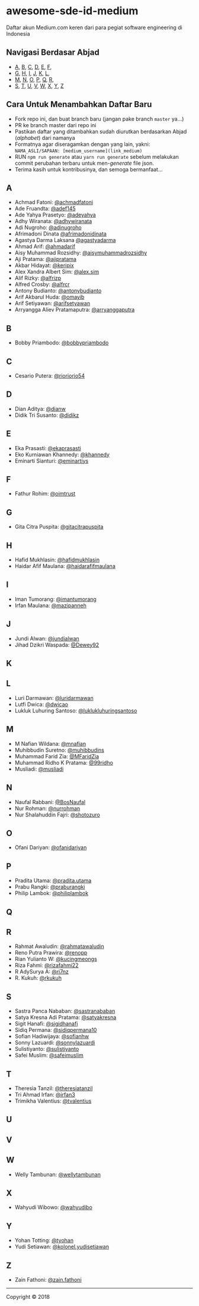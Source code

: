 # awesome-sde-id-medium

Daftar akun Medium.com keren dari para pegiat software engineering di Indonesia

## Navigasi Berdasar Abjad

+ [A](#a), [B](#b), [C](#c), [D](#d), [E](#e), [F](#f),
+ [G](#g), [H](#h), [I](#i), [J](#j), [K](#k), [L](#l),
+ [M](#m), [N](#n), [O](#o), [P](#p), [Q](#q), [R](#r),
+ [S](#s), [T](#t), [U](#u), [V](#v), [W](#w), [X](#x), [Y](#y), [Z](#z)

## Cara Untuk Menambahkan Daftar Baru

+ Fork repo ini, dan buat branch baru (jangan pake branch `master` ya...)
+ PR ke branch master dari repo ini
+ Pastikan daftar yang ditambahkan sudah diurutkan berdasarkan Abjad (*alphabet*) dari namanya
+ Formatnya agar diseragamkan dengan yang lain, yakni: `NAMA_ASLI/SAPAAN: [medium_username](link_medium)`
+ RUN `npm run generate` atau `yarn run generate` sebelum melakukan commit perubahan terbaru untuk men-*generate* file json.
+ Terima kasih untuk kontribusinya, dan semoga bermanfaat...

## A

+ Achmad Fatoni: [@achmadfatoni](https://medium.com/@achmadfatoni)
+ Ade Fruandta: [@adef145](https://medium.com/@adef145)
+ Ade Yahya Prasetyo: [@adeyahya](https://medium.com/@adeyahya)
+ Adhy Wiranata: [@adhywiranata](https://medium.com/@adhywiranata)
+ Adi Nugroho: [@adinugroho](https://medium.com/@adinugroho)
+ Afrimadoni Dinata [@afrimadonidinata](https://medium.com/@afrimadonidinata)
+ Agastya Darma Laksana [@agastyadarma](https://medium.com/@agastyadarma)
+ Ahmad Arif: [@ahmadarif](https://medium.com/@ahmadarif)
+ Aisy Muhammad Rozsidhy: [@aisymuhammadrozsidhy](https://medium.com/@aisymuhammadrozsidhy)
+ Aji Pratama: [@ajipratama](https://medium.com/@ajipratama)
+ Akbar Hidayat: [@keripix](https://medium.com/@keripix)
+ Alex Xandra Albert Sim: [@alex.sim](https://medium.com/@alex.sim)
+ Alif Rizky: [@alfrizp](https://medium.com/@alfrizp)
+ Alfred Crosby: [@alfrcr](https://medium.com/@alfrcr)
+ Antony Budianto: [@antonybudianto](https://medium.com/@antonybudianto)
+ Arif Akbarul Huda: [@omayib](https://medium.com/@omayib)
+ Arif Setiyawan: [@arifsetyawan](https://medium.com/@arifsetyawan)
+ Arryangga Aliev Pratamaputra: [@arryanggaputra](https://medium.com/@arryanggaputra)

## B
+ Bobby Priambodo: [@bobbypriambodo](https://medium.com/@bobbypriambodo)

## C

+ Cesario Putera: [@rioriorio54](https://medium.com/@rioriorio54)

## D
+ Dian Aditya: [@dianw](https://medium.com/@dianw)
+ Didik Tri Susanto: [@didikz](https://medium.com/@didikz)

## E

+ Eka Prasasti: [@ekaprasasti](https://medium.com/@ekaprasasti)
+ Eko Kurniawan Khannedy: [@khannedy](https://medium.com/@khannedy)
+ Eminarti Sianturi: [@eminartiys](https://medium.com/@eminartiys)

## F
+ Fathur Rohim: [@oimtrust](https://medium.com/@oimtrust)

## G
+ Gita Citra Puspita: [@gitacitrapuspita](https://medium.com/@gitacitrapuspita)

## H
+ Hafid Mukhlasin: [@hafidmukhlasin](https://medium.com/@hafidmukhlasin)
+ Haidar Afif Maulana: [@haidarafifmaulana](https://medium.com/@haidarafifmaulana)

## I

+ Iman Tumorang: [@imantumorang](https://medium.com/@imantumorang)
+ Irfan Maulana: [@mazipanneh](https://medium.com/@mazipanneh)

## J

+ Jundi Alwan: [@jundialwan](https://medium.com/@jundialwan)
+ Jihad Dzikri Waspada: [@Dewey92](https://medium.com/@Dewey92)


## K

## L

+ Luri Darmawan: [@luridarmawan](https://medium.com/@luridarmawan)
+ Lutfi Dwica: [@dwicao](https://medium.com/@dwicao)
+ Lukluk Luhuring Santoso: [@luklukluhuringsantoso](https://medium.com/@luklukluhuringsantoso)

## M

+ M Nafian Wildana: [@mnafian](https://medium.com/@mnafian)
+ Muhibbudin Suretno: [@muhibbudins](https://medium.com/@muhibbudins)
+ Muhammad Farid Zia: [@MFaridZia](https://medium.com/@MFaridZia)
+ Muhammad Ridho K Pratama: [@99ridho](https://medium.com/@99ridho)
+ Musliadi: [@musliadi](https://medium.com/@musliadi)

## N

+ Naufal Rabbani: [@BosNaufal](https://medium.com/@BosNaufal)
+ Nur Rohman: [@nurrohman](https://medium.com/@nurrohman)
+ Nur Shalahuddin Fajri: [@shotozuro](https://medium.com/@shotozuro)

## O
+ Ofani Dariyan: [@ofanidariyan](https://medium.com/@ofanidariyan)

## P

+ Pradita Utama: [@pradita.utama](https://medium.com/@pradita.utama)
+ Prabu Rangki: [@praburangki](https://medium.com/@praburangki)
+ Philip Lambok: [@philiplambok](https://medium.com/@philiplambok)

## Q

## R

+ Rahmat Awaludin: [@rahmatawaludin](https://medium.com/@rahmatawaludin)
+ Reno Putra Prawira: [@renopp](https://medium.com/@renopp)
+ Rian Yulianto W: [@kucingmeongs](https://medium.com/@kucingmeongs)
+ Riza Fahmi: [@rizafahmi22](https://medium.com/@rizafahmi22)
+ R AdySurya A: [@ri7nz](https://medium.com/@ri7nz)
+ R. Kukuh: [@rkukuh](https://medium.com/@rkukuh)

## S

+ Sastra Panca Nababan: [@sastranababan](https://medium.com/@sastranababan)
+ Satya Kresna Adi Pratama: [@satyakresna](https://medium.com/@satyakresna)
+ Sigit Hanafi: [@sigidhanafi](https://medium.com/@sigidhanafi)
+ Sidiq Permana: [@sidiqpermana10](https://medium.com/@sidiqpermana10)
+ Sofian Hadiwijaya: [@sofianhw](https://medium.com/@sofianhw)
+ Sonny Lazuardi: [@sonnylazuardi](https://medium.com/@sonnylazuardi)
+ Sulistiyanto: [@sulistiyanto](https://medium.com/@sulistiyanto)
+ Safei Muslim: [@safeimuslim](https://medium.com/@safeimuslim)

## T

+ Theresia Tanzil: [@theresiatanzil](https://medium.com/@theresiatanzil)
+ Tri Ahmad Irfan: [@irfan3](https://medium.com/@irfan3)
+ Trimikha Valentius: [@tvalentius](https://medium.com/@tvalentius)

## U

## V

## W
+ Welly Tambunan: [@wellytambunan](https://medium.com/@wellytambunan)

## X
+ Wahyudi Wibowo: [@wahyudibo](https://medium.com/@wahyudibo)

## Y

+ Yohan Totting: [@tyohan](https://medium.com/@tyohan)
+ Yudi Setiawan: [@kolonel.yudisetiawan](https://medium.com/@kolonel.yudisetiawan)

## Z

+ Zain Fathoni: [@zain.fathoni](https://medium.com/@zain.fathoni)

----


Copyright © 2018
